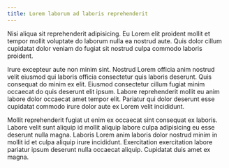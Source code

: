 ```yaml
---
title: Lorem laborum ad laboris reprehenderit
---
```


Nisi aliqua sit reprehenderit adipisicing. Eu Lorem elit proident mollit et tempor mollit voluptate do laborum nulla ea nostrud aute. Quis dolor cillum cupidatat dolor veniam do fugiat sit nostrud culpa commodo laboris proident.

Irure excepteur aute non minim sint. Nostrud Lorem officia anim nostrud velit eiusmod qui laboris officia consectetur quis laboris deserunt. Quis consequat do minim ex elit. Eiusmod consectetur cillum fugiat minim occaecat do quis deserunt elit ipsum. Labore reprehenderit mollit eu anim labore dolor occaecat amet tempor elit. Pariatur qui dolor deserunt esse cupidatat commodo irure dolor aute ex Lorem velit incididunt.

Mollit reprehenderit fugiat ut enim ex occaecat sint consequat ex laboris. Labore velit sunt aliquip id mollit aliquip labore culpa adipisicing eu esse deserunt nulla magna. Laboris Lorem anim laboris dolor nostrud minim in mollit id et culpa aliquip irure incididunt. Exercitation exercitation labore pariatur ipsum deserunt nulla occaecat aliquip. Cupidatat duis amet ex magna.